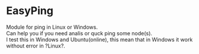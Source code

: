 # EasyPing
Module for ping in Linux or Windows. 
<br />Can help you if you need analis or quck ping some node(s).
<br />I test this in Windows and Ubuntu(online), this mean that in Windows it work without error in ?Linux?.
